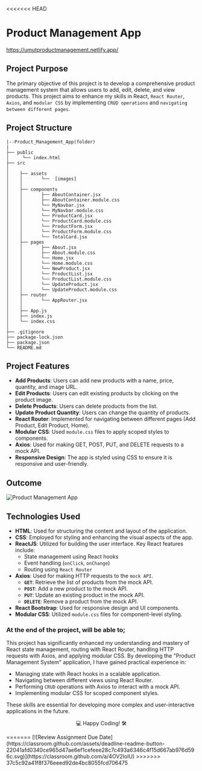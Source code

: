 <<<<<<< HEAD
# Product Management App

https://umutproductmanagement.netlify.app/

## Project Purpose

The primary objective of this project is to develop a comprehensive product management system that allows users to add, edit, delete, and view products. This project aims to enhance my skills in React, `React Router`, `Axios`, and `modular CSS` by implementing `CRUD operations` and `navigating between different pages`.

## Project Structure

```
|--Product_Management_App(folder)
|
├── public
│     └── index.html
├── src
│    
│    ├── assets
│    │       └──  [images] 
│    │
│    ├── components
│    │       ├── AboutContainer.jsx
│    │       ├── AboutContainer.module.css
│    │       └── MyNavbar.jsx
│    │       └── MyNavbar.module.css
│    │       └── ProductCard.jsx
│    │       └── ProductCard.module.css
│    │       └── ProductForm.jsx
│    │       └── ProductForm.module.css
│    │       └── TotalCard.jsx
│    ├── pages
│    │       ├── About.jsx
│    │       ├── About.module.css
│    │       └── Home.jsx
│    │       └── Home.module.css
│    │       └── NewProduct.jsx
│    │       └── ProductList.jsx
│    │       └── ProductList.module.css
│    │       └── UpdateProduct.jsx
│    │       └── UpdateProduct.module.css
│    ├── router
│    │       └── AppRouter.jsx
│    │       
│    ├── App.js
│    ├── index.js
│    └── index.css
│
├── .gitignore
├── package-lock.json
├── package.json
└── README.md
```


## Project Features

- **Add Products**: Users can add new products with a name, price, quantity, and image URL.
- **Edit Products**: Users can edit existing products by clicking on the product image.
- **Delete Products**: Users can delete products from the list.
- **Update Product Quantity**: Users can change the quantity of products.
- **React Router**: Implemented for navigating between different pages (Add Product, Edit Product, Home).
- **Modular CSS**: Used `module.css` files to apply scoped styles to components.
- **Axios**: Used for making GET, POST, PUT, and DELETE requests to a mock API.
- **Responsive Design**: The app is styled using CSS to ensure it is responsive and user-friendly.

## Outcome

![Product Management App](https://github.com/user-attachments/assets/228a8734-fff7-4eee-b5cf-6a6a06e4006e)




## Technologies Used
- **HTML**: Used for structuring the content and layout of the application.
- **CSS**: Employed for styling and enhancing the visual aspects of the app.
- **ReactJS**: Utilized for building the user interface. Key React features include:
  - State management using React hooks
  - Event handling (`onClick`, `onChange`)
  - Routing using `React Router`
- **Axios**: Used for making HTTP requests to the `mock API`.
  - **`GET`**: Retrieve the list of products from the mock API.
  - **`POST`**: Add a new product to the mock API.
  - **`PUT`**: Update an existing product in the mock API.
  - **`DELETE`**: Remove a product from the mock API.
- **React Bootstrap**: Used for responsive design and UI components.
- **Modular CSS**: Utilized `module.css` files for component-level styling.


 

### At the end of the project, will be able to;

This project has significantly enhanced my understanding and mastery of React state management, routing with React Router, handling HTTP requests with Axios, and applying modular CSS. By developing the "Product Management System" application, I have gained practical experience in:

- Managing state with React hooks in a scalable application.
- Navigating between different views using React Router.
- Performing `CRUD` operations with Axios to interact with a mock API.
- Implementing modular CSS for scoped component styles.

These skills are essential for developing more complex and user-interactive applications in the future.

<p align="center"> 💻 Happy Coding! 🛠️ </p>
=======
[![Review Assignment Due Date](https://classroom.github.com/assets/deadline-readme-button-22041afd0340ce965d47ae6ef1cefeee28c7c493a6346c4f15d667ab976d596c.svg)](https://classroom.github.com/a/4OV2IolU)
>>>>>>> 37c5c92a41f8f376eeed92de4bc8055fcd706475
